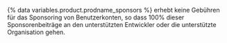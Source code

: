 {% data variables.product.prodname_sponsors %} erhebt keine Gebühren für das Sponsoring von Benutzerkonten, so dass 100% dieser Sponsorenbeiträge an den unterstützten Entwickler oder die unterstützte Organisation gehen.

